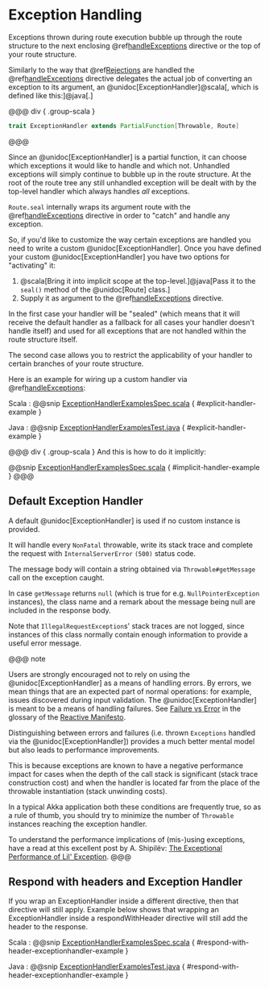 # Exception Handling

Exceptions thrown during route execution bubble up through the route structure to the next enclosing
@ref[handleExceptions](directives/execution-directives/handleExceptions.md) directive or the top of your route structure.

Similarly to the way that @ref[Rejections](rejections.md) are handled the @ref[handleExceptions](directives/execution-directives/handleExceptions.md) directive delegates the actual job
of converting an exception to its argument, an @unidoc[ExceptionHandler]@scala[, which is defined like this:]@java[.]

@@@ div { .group-scala }
```scala
trait ExceptionHandler extends PartialFunction[Throwable, Route]
```
@@@

Since an @unidoc[ExceptionHandler] is a partial function, it can choose which exceptions it would like to handle and
which not. Unhandled exceptions will simply continue to bubble up in the route structure.
At the root of the route tree any still unhandled exception will be dealt with by the top-level handler which always
handles *all* exceptions.

`Route.seal` internally wraps its argument route with the @ref[handleExceptions](directives/execution-directives/handleExceptions.md) directive in order to "catch" and
handle any exception.

So, if you'd like to customize the way certain exceptions are handled you need to write a custom @unidoc[ExceptionHandler].
Once you have defined your custom @unidoc[ExceptionHandler] you have two options for "activating" it:

 1. @scala[Bring it into implicit scope at the top-level.]@java[Pass it to the `seal()` method of the @unidoc[Route] class.]
 2. Supply it as argument to the @ref[handleExceptions](directives/execution-directives/handleExceptions.md) directive.

In the first case your handler will be "sealed" (which means that it will receive the default handler as a fallback for
all cases your handler doesn't handle itself) and used for all exceptions that are not handled within the route
structure itself.

The second case allows you to restrict the applicability of your handler to certain branches of your route structure.

Here is an example for wiring up a custom handler via @ref[handleExceptions](directives/execution-directives/handleExceptions.md):

Scala
:   @@snip [ExceptionHandlerExamplesSpec.scala]($test$/scala/docs/http/scaladsl/server/ExceptionHandlerExamplesSpec.scala) { #explicit-handler-example }

Java
:   @@snip [ExceptionHandlerExamplesTest.java]($test$/java/docs/http/javadsl/ExceptionHandlerExample.java) { #explicit-handler-example }

@@@ div { .group-scala }
And this is how to do it implicitly:

@@snip [ExceptionHandlerExamplesSpec.scala]($test$/scala/docs/http/scaladsl/server/ExceptionHandlerExamplesSpec.scala) { #implicit-handler-example }
@@@

## Default Exception Handler

A default @unidoc[ExceptionHandler] is used if no custom instance is provided.

It will handle every `NonFatal` throwable, write its stack trace and complete the request
with `InternalServerError` `(500)` status code.

The message body will contain a string obtained via `Throwable#getMessage` call on the exception caught.

In case `getMessage` returns `null` (which is true for e.g. `NullPointerException` instances),
the class name and a remark about the message being null are included in the response body.

Note that `IllegalRequestException`s' stack traces are not logged, since instances of this class
normally contain enough information to provide a useful error message.

@@@ note

Users are strongly encouraged not to rely on using the @unidoc[ExceptionHandler] as a means of handling errors. By errors, we mean things that are an expected part of normal operations: for example, issues discovered during input validation. The @unidoc[ExceptionHandler] is meant to be a means of handling failures. See [Failure vs Error](https://www.reactivemanifesto.org/glossary#Failure) in the glossary of the [Reactive Manifesto](https://www.reactivemanifesto.org).

Distinguishing between errors and failures (i.e. thrown `Exceptions` handled via the @unidoc[ExceptionHandler]) provides a much better mental model but also leads to performance improvements.

This is because exceptions are known to have a negative performance impact for cases
when the depth of the call stack is significant (stack trace construction cost)
and when the handler is located far from the place of the throwable instantiation (stack unwinding costs).

In a typical Akka application both these conditions are frequently true,
so as a rule of thumb, you should try to minimize the number of `Throwable` instances
reaching the exception handler.

To understand the performance implications of (mis-)using exceptions,
have a read at this excellent post by A. Shipilёv: [The Exceptional Performance of Lil' Exception](https://shipilev.net/blog/2014/exceptional-performance).
@@@

## Respond with headers and Exception Handler

If you wrap an ExceptionHandler inside a different directive, then that directive will still apply. Example below shows
that wrapping an ExceptionHandler inside a respondWithHeader directive will still add the header to the response.   

Scala
:   @@snip [ExceptionHandlerExamplesSpec.scala]($test$/scala/docs/http/scaladsl/server/ExceptionHandlerExamplesSpec.scala) { #respond-with-header-exceptionhandler-example }

Java
:   @@snip [ExceptionHandlerExamplesTest.java]($test$/java/docs/http/javadsl/RespondWithHeaderHandlerExampleTest.java) { #respond-with-header-exceptionhandler-example  }
